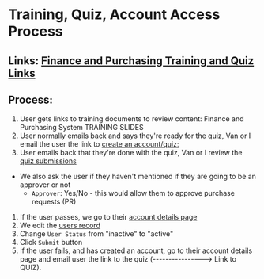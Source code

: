 # Training, Quiz, Account Access Process

## Links: [Finance and Purchasing Training and Quiz Links](https://atd.knack.com/finance-purchasing#account-administration/training--quiz-links/)

## Process:

1. User gets links to training documents to review content: Finance and Purchasing System TRAINING SLIDES
2. User normally emails back and says they're ready for the quiz, Van or I email the user the link to [create an account/quiz:](https://atd.knack.com/finance-purchasing#create-quiz/)
3. User emails back that they're done with the quiz, Van or I review the [quiz submissions](https://atd.knack.com/finance-purchasing#results/)

* We also ask the user if they haven't mentioned if they are going to be an approver or not
  *  `Approver`: Yes/No - this would allow them to approve purchase requests \(PR\)

1. If the user passes, we go to their [account details page](https://atd.knack.com/finance-purchasing#results/account-administration/)
2. We edit the [users record](https://atd.knack.com/finance-purchasing#results/account-administration/edit-account/5bd08db061e8cf20717cd9f7/)
3. Change `User Status` from "inactive" to "active"
4. Click `Submit` button
5. If the user fails, and has created an account, go to their account details page and email user the link to the quiz \(----------------&gt; Link to QUIZ\).

